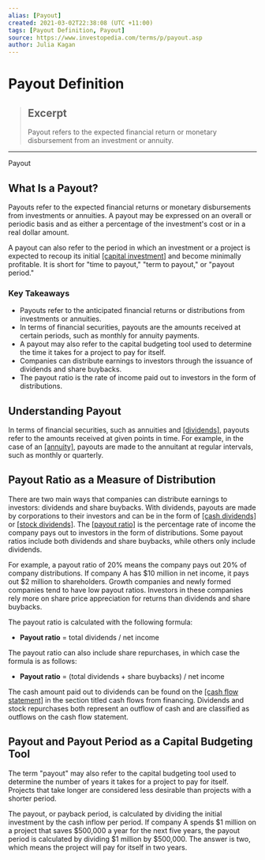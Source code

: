 ```yaml
---
alias: [Payout]
created: 2021-03-02T22:38:08 (UTC +11:00)
tags: [Payout Definition, Payout]
source: https://www.investopedia.com/terms/p/payout.asp
author: Julia Kagan
---
```


# Payout Definition

> ## Excerpt
> Payout refers to the expected financial return or monetary disbursement from an investment or annuity.

---

Payout
## What Is a Payout?

Payouts refer to the expected financial returns or monetary disbursements from investments or annuities. A payout may be expressed on an overall or periodic basis and as either a percentage of the investment's cost or in a real dollar amount.

A payout can also refer to the period in which an investment or a project is expected to recoup its initial [[capital investment]](https://www.investopedia.com/terms/c/capital-investment.asp) and become minimally profitable. It is short for "time to payout," "term to payout," or "payout period."

### Key Takeaways

-   Payouts refer to the anticipated financial returns or distributions from investments or annuities.
-   In terms of financial securities, payouts are the amounts received at certain periods, such as monthly for annuity payments.
-   A payout may also refer to the capital budgeting tool used to determine the time it takes for a project to pay for itself.
-   Companies can distribute earnings to investors through the issuance of dividends and share buybacks.
-   The payout ratio is the rate of income paid out to investors in the form of distributions.

## Understanding Payout

In terms of financial securities, such as annuities and [[dividends]](https://www.investopedia.com/ask/answers/which-option-better-mutual-fund-growth-option-dividend-reinvestment-option/), payouts refer to the amounts received at given points in time. For example, in the case of an [[annuity]](https://www.investopedia.com/terms/a/annuity.asp), payouts are made to the annuitant at regular intervals, such as monthly or quarterly.

## Payout Ratio as a Measure of Distribution

There are two main ways that companies can distribute earnings to investors: dividends and share buybacks. With dividends, payouts are made by corporations to their investors and can be in the form of [[cash dividends]](https://www.investopedia.com/terms/c/cashdividend.asp) or [[stock dividends]](https://www.investopedia.com/terms/s/stockdividend.asp). The [[payout ratio]](https://www.investopedia.com/terms/p/payoutratio.asp) is the percentage rate of income the company pays out to investors in the form of distributions. Some payout ratios include both dividends and share buybacks, while others only include dividends.

For example, a payout ratio of 20% means the company pays out 20% of company distributions. If company A has $10 million in net income, it pays out $2 million to shareholders. Growth companies and newly formed companies tend to have low payout ratios. Investors in these companies rely more on share price appreciation for returns than dividends and share buybacks.

The payout ratio is calculated with the following formula:

-   **Payout ratio** = total dividends / net income

The payout ratio can also include share repurchases, in which case the formula is as follows:

-   **Payout ratio** = (total dividends + share buybacks) / net income

The cash amount paid out to dividends can be found on the [[cash flow statement]](https://www.investopedia.com/terms/c/cashflowstatement.asp) in the section titled cash flows from financing. Dividends and stock repurchases both represent an outflow of cash and are classified as outflows on the cash flow statement.

## Payout and Payout Period as a Capital Budgeting Tool

The term "payout" may also refer to the capital budgeting tool used to determine the number of years it takes for a project to pay for itself. Projects that take longer are considered less desirable than projects with a shorter period.

The payout, or payback period, is calculated by dividing the initial investment by the cash inflow per period. If company A spends $1 million on a project that saves $500,000 a year for the next five years, the payout period is calculated by dividing $1 million by $500,000. The answer is two, which means the project will pay for itself in two years.
